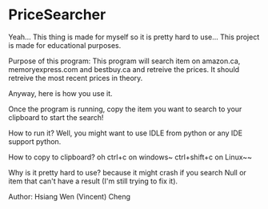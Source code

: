 # PriceSearcher
Yeah... This thing is made for myself so it is pretty hard to use... 
This project is made for educational purposes. 


Purpose of this program:
This program will search item on amazon.ca, memoryexpress.com and bestbuy.ca and retreive the prices. It should retreive the most recent prices in theory. 


Anyway, here is how you use it. 

Once the program is running, copy the item you want to search to your clipboard to start the search!


How to run it? Well, you might want to use IDLE from python or any IDE support python.

How to copy to clipboard? oh ctrl+c on windows~ ctrl+shift+c on Linux~~ 

Why is it pretty hard to use? because it might crash if you search Null or item that can't have a result (I'm still trying to fix it).


Author:
Hsiang Wen (Vincent) Cheng
